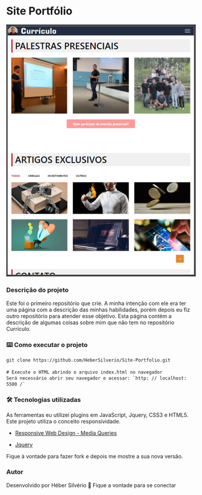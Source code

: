 # Site Portfólio


![Currículo Héber](https://raw.githubusercontent.com/HeberSilverio/Site-Portfolio/main/site-portfolio.PNG)

### Descrição do projeto

Este foi o primeiro repositório que crie. A minha intenção com ele era ter uma página com a descrição das minhas habilidades, porém depois eu fiz outro repositório para atender esse objetivo. Esta página contém a descrição de algumas coisas sobre mim que não tem no repositório Currículo. 

### ⌨️ Como executar o projeto
```* Clonando o repositório
git clone https://github.com/HeberSilverio/Site-Portfolio.git

# Execute o HTML abrindo o arquivo index.html no navegador
Será necessário abrir seu navegador e acessar: `http: // localhost: 5500 /`
```
### 🛠️ Tecnologias utilizadas

As ferramentas eu utilizei plugins em JavaScript, Jquery, CSS3 e HTML5. Este projeto utiliza o conceito responsividade.

* [Responsive Web Design - Media Queries](https://www.w3schools.com/css/css_rwd_mediaqueries.asp)

* [Jquery](https://jquery.com/)

Fique à vontade para fazer fork e depois me mostre a sua nova versão.<br />

### Autor

Desenvolvido por Héber Silvério 👋 Fique a vontade para se conectar











